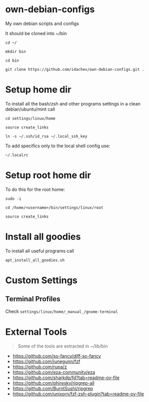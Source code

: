 # own-debian-configs
My own debian scripts and configs

It should be cloned into ~/bin
```
cd ~/

mkdir bin

cd bin

git clone https://github.com/idachev/own-debian-configs.git .
```

# Setup home dir
To install all the bash/zsh and other programs settings in a clean debian/ubuntu/mint call
```
cd settings/linux/home

source create_links

ln -s ~/.ssh/id_rsa ~/.local_ssh_key
```

To add specifics only to the local shell config use:
```
~/.localrc
```

# Setup root home dir
To do this for the root home:
```
sudo -i

cd /home/<username>/bin/settings/linux/root

source create_links
```

# Install all goodies
To install all useful programs call
```
apt_install_all_goodies.sh
```

# Custom Settings

## Terminal Profiles

Check `settings/linux/home/_manual_/gnome-terminal`

# External Tools

> Some of the tools are extracted in ~/lib/bin

* https://github.com/so-fancy/diff-so-fancy
* https://github.com/junegunn/fzf
* https://github.com/rupa/z
* https://github.com/eza-community/eza
* https://github.com/sharkdp/fd?tab=readme-ov-file
* https://github.com/phiresky/ripgrep-all
* https://github.com/BurntSushi/ripgrep
* https://github.com/unixorn/fzf-zsh-plugin?tab=readme-ov-file

